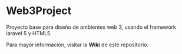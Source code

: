 # Web3Project
Proyecto base para diseño de ambientes web 3, usando el framework laravel 5 y HTML5.

Para mayor información, visitar la **Wiki** de este repositorio. 
